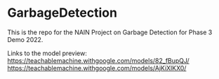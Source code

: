 # GarbageDetection
This is the repo for the NAIN Project on Garbage Detection for Phase 3 Demo 2022.

Links to the model preview:
https://teachablemachine.withgoogle.com/models/82_fBupQJ/
https://teachablemachine.withgoogle.com/models/AjKiXlKX0/
